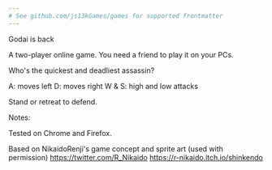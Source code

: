 ```yaml
---
# See github.com/js13kGames/games for supported frontmatter
---
```

Godai is back

A two-player online game. You need a friend to play it on your PCs.

Who's the quickest and deadliest assassin?

A: moves left 
D: moves right 
W & S: high and low attacks

Stand or retreat to defend.

Notes:

Tested on Chrome and Firefox.

Based on NikaidoRenji's game concept and sprite art (used with permission) 
https://twitter.com/R_Nikaido 
https://r-nikaido.itch.io/shinkendo